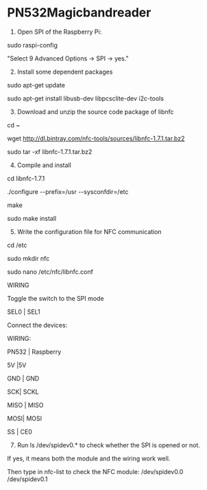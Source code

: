 # PN532Magicbandreader

1. Open SPI of the Raspberry Pi:

sudo raspi-config

"Select 9 Advanced Options -> SPI -> yes."

2. Install some dependent packages

sudo apt-get update

sudo apt-get install libusb-dev libpcsclite-dev i2c-tools

3. Download and unzip the source code package of libnfc

cd ~

wget http://dl.bintray.com/nfc-tools/sources/libnfc-1.7.1.tar.bz2

sudo tar -xf libnfc-1.7.1.tar.bz2  

4. Compile and install

cd libnfc-1.7.1

./configure --prefix=/usr --sysconfdir=/etc

make

sudo make install 

5. Write the configuration file for NFC communication

cd /etc

sudo mkdir nfc

sudo nano /etc/nfc/libnfc.conf

WIRING

Toggle the switch to the SPI mode

SEL0 |	SEL1

Connect the devices:

WIRING:

PN532 |	Raspberry

5V	|5V

GND |	GND

SCK|	SCKL

MISO |	MISO

MOSI|	MOSI

SS |	CE0

7. Run ls /dev/spidev0.* to check whether the SPI is opened or not.

If yes, it means both the module and the wiring work well.

Then type in nfc-list to check the NFC module:
/dev/spidev0.0 /dev/spidev0.1
